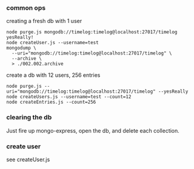### common ops

creating a fresh db with 1 user
```
node purge.js mongodb://timelog:timelog@localhost:27017/timelog yesReally!
node createUser.js --username=test
mongodump \
  --uri="mongodb://timelog:timelog@localhost:27017/timelog" \
  --archive \
  > ./002.002.archive
```

create a db with 12 users, 256 entries
```
node purge.js --uri="mongodb://timelog:timelog@localhost:27017/timelog" --yesReally
node createUsers.js --username=test --count=12
node createEntries.js --count=256
```

### clearing the db

Just fire up mongo-express, open the db, and delete each collection.

### create user

see createUser.js
